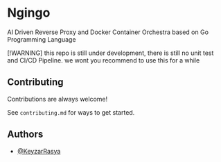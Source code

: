 
# Ngingo

AI Driven Reverse Proxy and Docker Container Orchestra based on Go Programming Language

[!WARNING]
this repo is still under development, there is still no unit test and CI/CD Pipeline. we wont you recommend to use this for a while

## Contributing

Contributions are always welcome!

See `contributing.md` for ways to get started.


## Authors

- [@KeyzarRasya](https://www.github.com/keyzarrasya)

